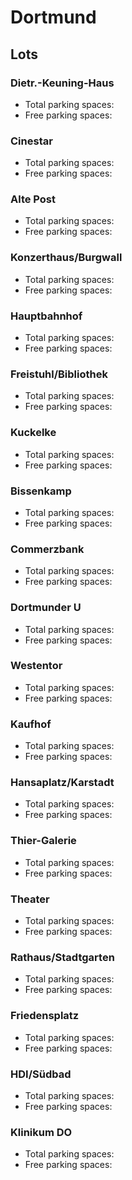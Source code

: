# Dortmund

## Lots

### Dietr.-Keuning-Haus

* Total parking spaces: <Value topic="parken-dd/parken-dd/Dortmund/dortmunddietrkeuninghaus/total"/>
* Free parking spaces: <Value topic="parken-dd/parken-dd/Dortmund/dortmunddietrkeuninghaus/free"/>

### Cinestar

* Total parking spaces: <Value topic="parken-dd/parken-dd/Dortmund/dortmundcinestar/total"/>
* Free parking spaces: <Value topic="parken-dd/parken-dd/Dortmund/dortmundcinestar/free"/>

### Alte Post

* Total parking spaces: <Value topic="parken-dd/parken-dd/Dortmund/dortmundaltepost/total"/>
* Free parking spaces: <Value topic="parken-dd/parken-dd/Dortmund/dortmundaltepost/free"/>

### Konzerthaus/Burgwall

* Total parking spaces: <Value topic="parken-dd/parken-dd/Dortmund/dortmundkonzerthausburgwall/total"/>
* Free parking spaces: <Value topic="parken-dd/parken-dd/Dortmund/dortmundkonzerthausburgwall/free"/>

### Hauptbahnhof

* Total parking spaces: <Value topic="parken-dd/parken-dd/Dortmund/dortmundhauptbahnhof/total"/>
* Free parking spaces: <Value topic="parken-dd/parken-dd/Dortmund/dortmundhauptbahnhof/free"/>

### Freistuhl/Bibliothek

* Total parking spaces: <Value topic="parken-dd/parken-dd/Dortmund/dortmundfreistuhlbibliothek/total"/>
* Free parking spaces: <Value topic="parken-dd/parken-dd/Dortmund/dortmundfreistuhlbibliothek/free"/>

### Kuckelke

* Total parking spaces: <Value topic="parken-dd/parken-dd/Dortmund/dortmundkuckelke/total"/>
* Free parking spaces: <Value topic="parken-dd/parken-dd/Dortmund/dortmundkuckelke/free"/>

### Bissenkamp

* Total parking spaces: <Value topic="parken-dd/parken-dd/Dortmund/dortmundbissenkamp/total"/>
* Free parking spaces: <Value topic="parken-dd/parken-dd/Dortmund/dortmundbissenkamp/free"/>

### Commerzbank

* Total parking spaces: <Value topic="parken-dd/parken-dd/Dortmund/dortmundcommerzbank/total"/>
* Free parking spaces: <Value topic="parken-dd/parken-dd/Dortmund/dortmundcommerzbank/free"/>

### Dortmunder U

* Total parking spaces: <Value topic="parken-dd/parken-dd/Dortmund/dortmunddortmunderu/total"/>
* Free parking spaces: <Value topic="parken-dd/parken-dd/Dortmund/dortmunddortmunderu/free"/>

### Westentor

* Total parking spaces: <Value topic="parken-dd/parken-dd/Dortmund/dortmundwestentor/total"/>
* Free parking spaces: <Value topic="parken-dd/parken-dd/Dortmund/dortmundwestentor/free"/>

### Kaufhof

* Total parking spaces: <Value topic="parken-dd/parken-dd/Dortmund/dortmundkaufhof/total"/>
* Free parking spaces: <Value topic="parken-dd/parken-dd/Dortmund/dortmundkaufhof/free"/>

### Hansaplatz/Karstadt

* Total parking spaces: <Value topic="parken-dd/parken-dd/Dortmund/dortmundhansaplatzkarstadt/total"/>
* Free parking spaces: <Value topic="parken-dd/parken-dd/Dortmund/dortmundhansaplatzkarstadt/free"/>

### Thier-Galerie

* Total parking spaces: <Value topic="parken-dd/parken-dd/Dortmund/dortmundthiergalerie/total"/>
* Free parking spaces: <Value topic="parken-dd/parken-dd/Dortmund/dortmundthiergalerie/free"/>

### Theater

* Total parking spaces: <Value topic="parken-dd/parken-dd/Dortmund/dortmundtheater/total"/>
* Free parking spaces: <Value topic="parken-dd/parken-dd/Dortmund/dortmundtheater/free"/>

### Rathaus/Stadtgarten

* Total parking spaces: <Value topic="parken-dd/parken-dd/Dortmund/dortmundrathausstadtgarten/total"/>
* Free parking spaces: <Value topic="parken-dd/parken-dd/Dortmund/dortmundrathausstadtgarten/free"/>

### Friedensplatz

* Total parking spaces: <Value topic="parken-dd/parken-dd/Dortmund/dortmundfriedensplatz/total"/>
* Free parking spaces: <Value topic="parken-dd/parken-dd/Dortmund/dortmundfriedensplatz/free"/>

### HDI/Südbad

* Total parking spaces: <Value topic="parken-dd/parken-dd/Dortmund/dortmundhdisuedbad/total"/>
* Free parking spaces: <Value topic="parken-dd/parken-dd/Dortmund/dortmundhdisuedbad/free"/>

### Klinikum DO

* Total parking spaces: <Value topic="parken-dd/parken-dd/Dortmund/dortmundklinikumdo/total"/>
* Free parking spaces: <Value topic="parken-dd/parken-dd/Dortmund/dortmundklinikumdo/free"/>

